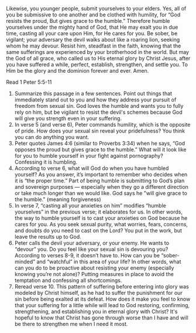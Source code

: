 Likewise, you younger people, submit yourselves to your elders. Yes, all of you be submissive to one another and be clothed with humility, for
“God resists the proud,
But gives grace to the humble.”
Therefore humble yourselves under the mighty hand of God, that He may exalt you in due time, casting all your care upon Him, for He cares for you.
Be sober, be vigilant; your adversary the devil walks about like a roaring lion, seeking whom he may devour. Resist him, steadfast in the faith, knowing that the same sufferings are experienced by your brotherhood in the world. But may the God of all grace, who called us to His eternal glory by Christ Jesus, after you have suffered a while, perfect, establish, strengthen, and settle you. To Him be the glory and the dominion forever and ever. Amen.

Read 1 Peter 5:5-11

1. Summarize this passage in a few sentences. Point out things that immediately stand out to you and how they address your pursuit of freedom from sexual sin.
	God loves the humble and wants you to fully rely on him, but be vigilant to resist the devil's schemes because God will give you strength even in your suffering.
1. In verse 5 (and verse 6), Peter commands humility, which is the opposite of pride. How does your sexual sin reveal your pridefulness?
	You think you can do anything you want.
1. Peter quotes James 4:6 (similar to Proverbs 3:34) when he says, “God opposes the proud but gives grace to the humble.” What will it look like for you to humble yourself in your fight against pornography?
    Confessing it is humbling.
4. According to verse 6, what will God do when you have humbled yourself? As you answer, it’s important to remember who decides when it is “the proper time.” Part of being humble is submitting to God’s plan and sovereign purposes — especially when they go a different direction or take much longer than we would like.
    God says he "will give grace to the humble." (meaning forgiveness)
5. In verse 7, “casting all your anxieties on him” modifies “humble yourselves” in the previous verse; it elaborates for us. In other words, the way to humble yourself is to cast your anxieties on God because he cares for you. As you seek sexual purity, what worries, fears, concerns, and doubts do you need to cast on the Lord?
    You put in the work, but leave the results up to God.
6. Peter calls the devil your adversary, or your enemy. He wants to “devour” you. Do you feel like your sexual sin is devouring you? According to verses 8-9, it doesn’t have to. How can you be “sober-minded” and “watchful” in this area of your life? In other words, what can you do to be proactive about resisting your enemy (especially knowing you’re not alone)?
	Putting measures in place to avoid the temptation and confessing all shortcomings.
7. Reread verse 10. This pattern of suffering before entering into glory was modeled by Christ himself, as he had to suffer the punishment for our sin before being exalted at its defeat. How does it make you feel to know that your suffering for a little while will lead to God restoring, confirming, strengthening, and establishing you in eternal glory with Christ?
	It's hopeful to know that Christ has gone through worse than I have and will be there to strengthen me when I need it most.